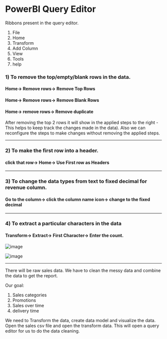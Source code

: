 # PowerBI Query Editor

Ribbons present in the query editor. 
1. File
2. Home
3. Transform
4. Add Column
5. View
6. Tools
7. help

### 1) To remove the top/empty/blank rows in the data.
#### Home-> Remove rows-> Remove Top Rows
#### Home-> Remove rows-> Remove Blank Rows
#### Home-> remove rows-> Remove duplicate
After removing the top 2 rows it will show in the applied steps to the right - This helps to keep track the changes made in the data). Also we can reconfigure the steps to make changes without removing the applied steps.

---

### 2) To make the first row into a header.
#### click that row-> Home-> Use First row as Headers

---

### 3) To change the data types from text to fixed decimal for revenue column.
#### Go to the column-> click the column name icon-> change to the fixed decimal

---

### 4) To extract a particular characters in the data
#### Transform-> Extract-> First Character-> Enter the count.

![image](https://user-images.githubusercontent.com/52828894/189498633-24d493f9-5675-4c39-a636-87019923eefe.png)

![image](https://user-images.githubusercontent.com/52828894/189498659-92424040-4af7-4031-a9e0-aab134e7f4f4.png)

---

There will be raw sales data. We have to clean the messy data and combine the data to get the report.

Our goal:
1. Sales categories
2. Promotions
3. Sales over time
4. delivery time

We need to Transform the data, create data model and visualize the data. Open the sales csv file and open the transform data. This will open a query editor for us to do the data cleaning.
